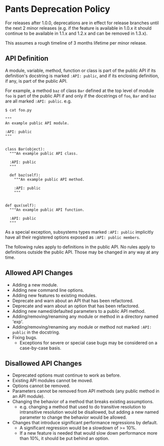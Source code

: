 Pants Deprecation Policy
========================

For releases after 1.0.0, deprecations are in effect for release branches until the next 2 minor releases (e.g. if the feature is available in 1.0.x it should continue to be available in 1.1.x and 1.2.x and can be removed in 1.3.x).

This assumes a rough timeline of 3 months lifetime per minor release.

API Definition
--------------

A module, variable, method, function or class is part of the public API if its definition's docstring is marked `:API: public`, and if its enclosing definition, if any, is part of the public API.

For example, a method `baz` of class `Bar` defined at the top level of module `foo` is part of the public API if and only if the docstrings of `foo`, `Bar` and `baz` are all marked `:API: public`. e.g.

    $ cat foo.py

    """
    An example public API module.

    :API: public
    """


    class Bar(object):
      """An example public API class.

      :API: public
      """

      def baz(self):
        """An example public API method.

        :API: public
        """


    def qux(self):
      """An example public API function.

      :API: public
      """

As a special exception, subsystems types marked `:API: public` implicitly have all their registered options exposed as `:API: public members`.

The following rules apply to definitions in the public API. No rules apply to definitions outside the public API. Those may be changed in any way at any time.

Allowed API Changes
-------------------

- Adding a new module.
- Adding new command line options.
- Adding new features to existing modules.
- Deprecate and warn about an API that has been refactored.
- Deprecate and warn about an option that has been refactored.
- Adding new named/defaulted parameters to a public API method.
- Adding/removing/renaming any module or method in a directory named 'exp'.
- Adding/removing/renaming any module or method not marked `:API: public` in the docstring.
- Fixing bugs.
  - Exceptions for severe or special case bugs may be considered on a case-by-case basis.

Disallowed API Changes
----------------------

- Deprecated options must continue to work as before.
- Existing API modules cannot be moved.
- Options cannot be removed.
- Parameters cannot be removed from API methods (any public method in an API module).
- Changing the behavior of a method that breaks existing assumptions.
  - e.g. changing a method that used to do transitive resolution to intransitive resolution would be disallowed, but adding a new named parameter to change the behavior would be allowed.
- Changes that introduce significant performance regressions by default.
  - A significant regression would be a slowdown of >= 10%.
  - If a new feature is needed that would slow down performance more than 10%, it should be put behind an option.
